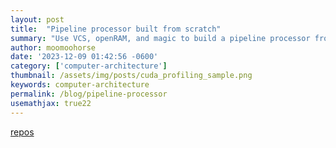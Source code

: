 ```yaml
---
layout: post
title:  "Pipeline processor built from scratch"
summary: "Use VCS, openRAM, and magic to build a pipeline processor from scratch"
author: moomoohorse
date: '2023-12-09 01:42:56 -0600'
category: ['computer-architecture']
thumbnail: /assets/img/posts/cuda_profiling_sample.png
keywords: computer-architecture
permalink: /blog/pipeline-processor
usemathjax: true22
---
```




[repos](https://github.com/MooMooHorse/CRC_processor)